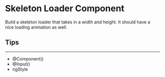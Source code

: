 # Skeleton Loader Component

Build a skeleton loader that takes in a width and height. It should have a nice loading animation as well.

## Tips
---
- @Component()
- @Input()
- ngStyle

